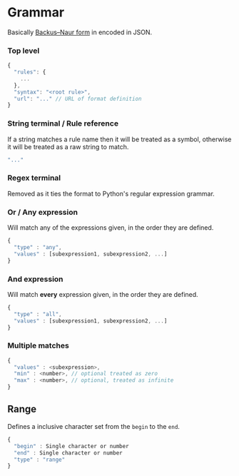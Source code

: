 # Grammar



Basically [Backus–Naur form](https://en.wikipedia.org/wiki/Backus–Naur_form) in encoded in JSON.



### Top level


```js
{
  "rules": {
    ...
  },
  "syntax": "<root rule>",
  "url": "..." // URL of format definition
}
```

### String terminal / Rule reference

If a string matches a rule name then it will be treated as a symbol, otherwise it will be treated as a raw string to match.

```js
"..."
```

### Regex terminal

Removed as it ties the format to Python's regular expression grammar.

### Or / Any expression

Will match any of the expressions given, in the order they are defined.

```js
{
  "type" : "any",
  "values" : [subexpression1, subexpression2, ...]
}
```

### And expression

Will match **every** expression given, in the order they are defined.

```js
{
  "type" : "all",
  "values" : [subexpression1, subexpression2, ...]
}
```

### Multiple matches

```js
{
  "values" : <subexpression>,
  "min" : <number>, // optional treated as zero
  "max" : <number>, // optional, treated as infinite
}
```

## Range

Defines a inclusive character set from the `begin` to the `end`.

```js
{
  "begin" : Single character or number
  "end" : Single character or number
  "type" : "range"
}
```
